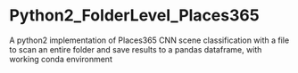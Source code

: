 # Python2_FolderLevel_Places365
A python2 implementation of Places365 CNN scene classification with a file to scan an entire folder and save results to a pandas dataframe, with working conda environment
